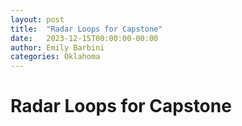```yaml
---
layout: post
title:  "Radar Loops for Capstone"
date:   2023-12-15T00:00:00-00:00
author: Emily Barbini
categories: Oklahoma
---
```


# Radar Loops for Capstone


